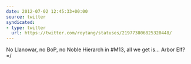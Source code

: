 ```yaml
---
date: 2012-07-02 12:45:33+00:00
source: twitter
syndicated:
- type: twitter
  url: https://twitter.com/roytang/statuses/219773806825320448/
---
```


No Llanowar, no BoP, no Noble Hierarch in #M13, all we get is... Arbor Elf? =/